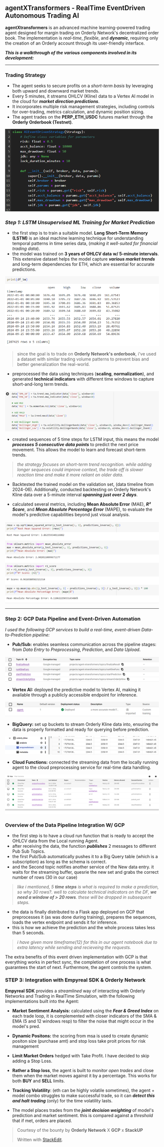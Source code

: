 ## agentXTransformers - RealTime EventDriven Autonomous Trading AI

**agentXtransformers** is an advanced machine learning-powered trading agent designed for margin trading on Orderly Network's decentralized order book. The implementation is *real-time*, *flexible*, and ***dynamic***, requiring only the creation of an Orderly account through its user-friendly interface.

***This is a walkthrough of the various components involved in its development:***

<hr>


### Trading Strategy
-   The agent seeks to secure profits on a *short-term basis* by leveraging both upward and downward market trends.
-   Every 5 minutes, it streams OHLCV (Kline) data to a Vertex AI model in the cloud for ***market direction predictions***.
-   It incorporates multiple risk management strategies, including controls for over-trading, metrics calculation, and dynamic position sizing.
-   The agent trades on the **PERP_ETH_USDC** futures market through the **Orderly Orderbook (Testnet)**.

![agent](images/agent.png)


### *Step 1: LSTM Unsupervised ML Training for Market Prediction*

-   the first step is to train a suitable model. **Long Short-Term Memory (LSTM)** is an ideal machine learning technique for understanding temporal patterns in time series data, (*making it well-suited for financial trading data*).
-   the model was trained on **3 years of OHLCV data** **w/ 5-minute intervals**. This extensive dataset helps the model capture ***various market trends*** and long-term dependencies for ETH, which are essential for accurate predictions.

![3year_data](images/3year_data.png) 

> since the goal is to trade on **Orderly Network's orderbook**, i've used a dataset with similar trading volume patterns to prevent bias and better generalization the real-world.

-   preprocessed the data using techniques (**scaling**, **normalization**), and generated **technical indicators** with different time windows to capture short-and-long term trends.

![tech_indicators](images/tech_indicators.png) 

-   created sequences of 5 time steps for LSTM input, this means the model ***processes 5 consecutive data points*** to predict the next price movement. This allows the model to learn and forecast short-term trends.

> _the strategy focuses on short-term trend recognition. while adding longer sequeces could improve context, the trade off is slower reaction time and make it more reliant on older data._

-   Backtested the trained model on the validation set, (data timeline from 2024-06). Additionally, conducted backtesting on Orderly Network's Kline data over a 5-minute interval ***spanning just over 2 days***.

-   calculated several metrics, including **Mean Absolute Error** (MAE), ***R² Score***, and ***Mean Absolute Percentage Error*** (MAPE), to evaluate the model's predictive capabilities beyond just visual analysis.

![metrics](images/backtest_metrics.png) 

<hr>

### Step 2: GCP Data Pipeline and Event-Driven Automation

*I used the following GCP services to build a real-time, event-driven Data-to-Prediction pipeline:*

- **Pub/Sub:** enables seamless communication across the pipeline stages: from *Data Entry* to *Preprocessing*, *Prediction*, and *Data Upload*.

![pubsub](images/pubsub.png)

-   **Vertex AI:** deployed the predictive model to Vertex AI, making it available through a publicly accessible endpoint for inference.

![vertexai](images/vertexai.png)

-   **BigQuery:** set up buckets to stream Orderly Kline data into, ensuring the data is properly formatted and ready for querying before prediction.

![big_query](images/bigquery.png)

-   **Cloud Functions:** connected the streaming data from the locally running agent to the cloud preprocessing service for real-time data handling.

![gcp_functions](images/gcp_functions.png) 

### Overview of the Data Pipeline Integration W/ GCP
* the first step is to have a cloud run function that is ready to accept the OHLCV data from the Local running Agent. 
* after receiving the data, the function ***publishes*** 2 messages to different Pub Sub Topics. 
* the first Pub/Sub automatically pushes it to a Big Query table (which is a subscription) as long as the schema is correct.
* and the Second topic notifies another service of the New data entry. it waits for the streaming buffer, quesrie the new set and grabs the correct number of rows (30 in our case)

> *like i mentioned, 5 **time steps** is what is required to make a prediction, so why 30 rows?. well to calculate technical indicators on the DF, **we need a window of > 20 rows**. these will be dropped in subsequent steps.*

* the data is finally distributed to a Flask app deployed on GCP that preprocesses it (as was done during training), prepares the sequences, loads the vertex endpoint and sends it for inference.
* this is how we achieve the prediction and the whole process takes less than 5 seconds.

> *i have given more timeframe(12) for this in our agent notebook due to extra latency while sending and recieveing the requests.*

The extra benefits of this event driven implementation with GCP is that everything works in perfect sync, the completion of one process is what guarantees the start of  next. Furthermore, the agent controls the system.

### STEP 3: Integration with Empyreal SDK & Orderly Network
**Empyreal SDK** provides a *streamlined* way of interacting with Orderly Networks and Trading in RealTime Simulation, with the following implementations built into the Agent:

* **Market Sentiment Analysis:** calculated using the ***Fear & Greed Index*** on each trade loop, it is complemented with closer indicators of the SMA & EMA (5 and 12 windows resp) to filter the noise that might occur in the model's pred.

* **Dynamic Positons:** the scoring from msa is used to create dynamic positon size (purchase amt) and stop loss take proit prices for risk management
* **Limit Market Orders** hedged with Take Profit. I have decided to skip adding a Stop Loss.
* **Rather a Stop loss**, the agent is built to *monitor open trades* and close them when the market moves against it by a percentage. This works for both **BUY** and **SELL** limits.
* **Tracking Volatility**: (eth can be highly volatile sometimes), the agent + model combo struggles to make successful trade, so it can ***detect this and halt trading*** (only) for the time volatility lasts.
* The model places trades from the ***joint decision weighting*** of model's prediction and market sentiment. this is compared against a *threshold* that if met, orders are placed.


> Courtesy of the bounty by **Orderly Network** X **GCP** x **StackUP**
> 
> 
> Written with [StackEdit](https://stackedit.io/).
